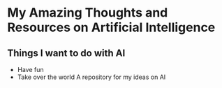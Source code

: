 # My Amazing Thoughts and Resources on Artificial Intelligence
## Things I want to do with AI

* Have fun
* Take over the world
A repository for my ideas on AI
